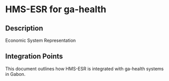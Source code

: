 # HMS-ESR for ga-health

## Description

Economic System Representation

## Integration Points

This document outlines how HMS-ESR is integrated with ga-health systems in Gabon.
